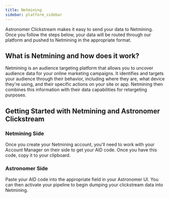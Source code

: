 ```yaml
---
title: Netmining
sidebar: platform_sidebar
---
```

Astronomer Clickstream makes it easy to send your data to Netmining. Once you follow the steps below, your data will be routed through our platform and pushed to Netmining in the appropriate format.

## What is Netmining and how does it work?

Netmining is an audience targeting platform that allows you to uncover audience data for your online marketing campaigns. It identifies and targets your audience through their behavior, including where they are, what device they're using, and their specific actions on your site or app. Netmining then combines this information with their data capabilities for retargeting purposes.

## Getting Started with Netmining and Astronomer Clickstream

### Netmining Side

Once you create your Netmining account, you'll need to work with your Account Manager on their side to get your AID code. Once you have this code, copy it to your clipboard.

### Astronomer Side

Paste your AID code into the appropriate field in your Astronomer UI. You can then activate your pipeline to begin dumping your clickstream data into Netmining.
